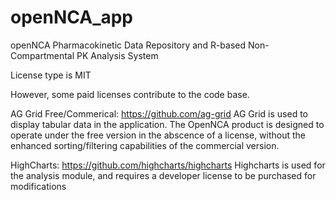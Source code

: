 # openNCA_app
openNCA Pharmacokinetic Data Repository and R-based Non-Compartmental PK Analysis System

License type is MIT

However, some paid licenses contribute to the code base. 

AG Grid Free/Commerical: https://github.com/ag-grid
AG Grid is used to display tabular data in the application. The OpenNCA product is designed to operate under the free version in the abscence of a license, without the enhanced sorting/filtering capabilities of the commercial version. 

HighCharts: https://github.com/highcharts/highcharts
Highcharts is used for the analysis module, and requires a developer license to be purchased for modifications
